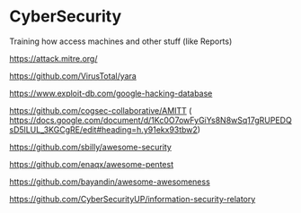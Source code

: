 # CyberSecurity
Training how access machines and other stuff (like Reports)

https://attack.mitre.org/

https://github.com/VirusTotal/yara

https://www.exploit-db.com/google-hacking-database

https://github.com/cogsec-collaborative/AMITT ( https://docs.google.com/document/d/1Kc0O7owFyGiYs8N8wSq17gRUPEDQsD5lLUL_3KGCgRE/edit#heading=h.y91ekx93tbw2)

https://github.com/sbilly/awesome-security

https://github.com/enaqx/awesome-pentest

https://github.com/bayandin/awesome-awesomeness

https://github.com/CyberSecurityUP/information-security-relatory
